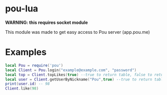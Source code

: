 # pou-lua
**WARNING: this requires socket module**


This module was made to get easy access to Pou server (app.pou.me)

# Examples
```lua
local Pou = require('pou')
local Client = Pou.login("example@example.com", "password")
local top = Client.topLikes(true) --true to return table, false to return string
local user = Client.getUserByNickname("Pou",true) --true to return table, false to return string
print(user.id) -- 98
Client.like(98)
```
